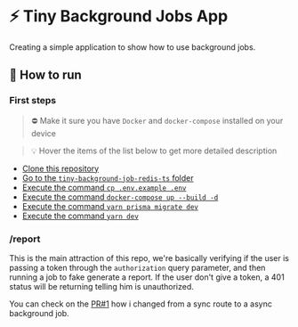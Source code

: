 # ⚡ Tiny Background Jobs App
Creating a simple application to show how to use background jobs.

## 🚀 How to run

### First steps

> ⛔ Make it sure you have `Docker` and `docker-compose` installed on your device

> 💡 Hover the items of the list below to get more detailed description

- [Clone this repository](# "You can use an external tool or clone directly using the command line using the command \"git clone\"")
- [Go to the `tiny-background-job-redis-ts` folder](# "This can be usually achieved by the command \"cd [path]\" but you can also use your preferred IDE")
- [Execute the command `cp .env.example .env`](# "This will copy the example environment variables to be used as your environment variables")
- [Execute the command `docker-compose up --build -d`](# "Setup the docker-compose environment")
- [Execute the command `yarn prisma migrate dev`](# "Setup the development prisma migrations")
- [Execute the command `yarn dev`](# "Run the project")

### /report
This is the main attraction of this repo, we're basically verifying if the user is passing a token through the `authorization` query parameter, and then running a job to fake generate a report.
If the user don't give a token, a 401 status will be returning telling him is unauthorized.

You can check on the [PR#1](https://github.com/NicolasLopes7/tiny-background-job-redis-ts/pull/1) how i changed from a sync route to a async background job.
